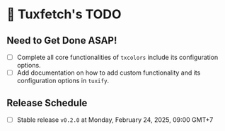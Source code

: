 # 🐧 Tuxfetch's TODO

## Need to Get Done ASAP!

- [ ] Complete all core functionalities of `txcolors` include its configuration options.
- [ ] Add documentation on how to add custom functionality and its configuration options in `tuxify`.

## Release Schedule

- [ ] Stable release `v0.2.0` at Monday, February 24, 2025, 09:00 GMT+7